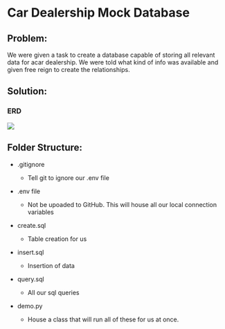 # Car Dealership Mock Database

## Problem:
We were given a task to create a database capable of storing all relevant data for acar dealership. We were told what kind of info was available and given free reign to create the relationships.

## Solution:

### ERD

![]([https://github.com/TechNTalk/bonfire_124_sql_day_2/blob/main/Movie%20Theater.pdf](https://github.com/TechNTalk/bonfire_124_sql_day_3/blob/main/Car%20Dealership.png))


## Folder Structure:

- .gitignore
    - Tell git to ignore our .env file
- .env file
    - Not be upoaded to GitHub. This will house all our local connection variables

- create.sql
    - Table creation for us

- insert.sql
    - Insertion of data

- query.sql
    - All our sql queries

- demo.py
    - House a class that will run all of these for us at once.
